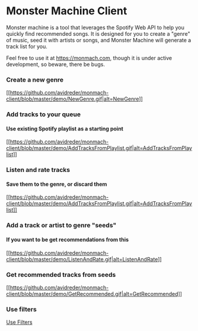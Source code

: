 # Monster Machine Client

Monster machine is a tool that leverages the Spotify Web API to help you quickly find recommended songs. It is designed for you to create a "genre" of music, seed it with artists or songs, and Monster Machine will generate a track list for you.

Feel free to use it at https://monmach.com, though it is under active development, so beware, there be bugs.

### Create a new genre
[[https://github.com/avidreder/monmach-client/blob/master/demo/NewGenre.gif|alt=NewGenre]]
### Add tracks to your queue
#### Use existing Spotify playlist as a starting point
[[https://github.com/avidreder/monmach-client/blob/master/demo/AddTracksFromPlaylist.gif|alt=AddTracksFromPlaylist]]
### Listen and rate tracks
#### Save them to the genre, or discard them
[[https://github.com/avidreder/monmach-client/blob/master/demo/AddTracksFromPlaylist.gif|alt=AddTracksFromPlaylist]]
### Add a track or artist to genre "seeds"
#### If you want to be get recommendations from this
[[https://github.com/avidreder/monmach-client/blob/master/demo/ListenAndRate.gif|alt=ListenAndRate]]
### Get recommended tracks from seeds
[[https://github.com/avidreder/monmach-client/blob/master/demo/GetRecommended.gif|alt=GetRecommended]]
### Use filters
[Use Filters](https://cloud.githubusercontent.com/assets/4186882/25140599/c052d9f0-2415-11e7-9f5a-7ce5af6a6f28.gif)
